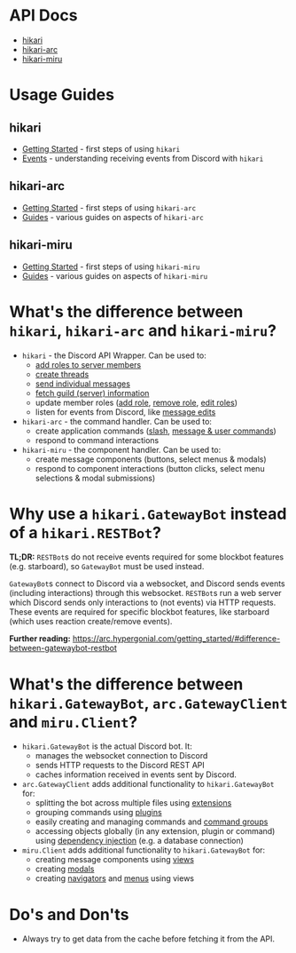 # API Docs

* [hikari](https://docs.hikari-py.dev/en/stable/reference/hikari/)
* [hikari-arc](https://arc.hypergonial.com/api_reference/)
* [hikari-miru](https://miru.hypergonial.com/api_reference/)

# Usage Guides

## hikari

* [Getting Started](https://hg.cursed.solutions/#getting-started) - first steps of using `hikari`
* [Events](https://hg.cursed.solutions/01.events/) - understanding receiving events from Discord with `hikari`

## hikari-arc

* [Getting Started](https://arc.hypergonial.com/getting_started/) - first steps of using `hikari-arc`
* [Guides](https://arc.hypergonial.com/guides/) - various guides on aspects of `hikari-arc`

## hikari-miru

* [Getting Started](https://miru.hypergonial.com/getting_started/) - first steps of using `hikari-miru`
* [Guides](https://miru.hypergonial.com/guides/) - various guides on aspects of `hikari-miru`

# What's the difference between `hikari`, `hikari-arc` and `hikari-miru`?

* `hikari` -  the Discord API Wrapper. Can be used to:
    * [add roles to server members](https://docs.hikari-py.dev/en/stable/reference/hikari/api/rest/#hikari.api.rest.RESTClient.add_role_to_member)
    * [create threads](https://docs.hikari-py.dev/en/stable/reference/hikari/api/rest/#hikari.api.rest.RESTClient.create_thread)
    * [send individual messages](https://docs.hikari-py.dev/en/stable/reference/hikari/api/rest/#hikari.api.rest.RESTClient.create_message)
    * [fetch guild (server) information](https://docs.hikari-py.dev/en/stable/reference/hikari/api/rest/#hikari.api.rest.RESTClient.fetch_guild)
    * update member roles ([add role](https://docs.hikari-py.dev/en/stable/reference/hikari/api/rest/#hikari.api.rest.RESTClient.add_role_to_member), [remove role](https://docs.hikari-py.dev/en/stable/reference/hikari/api/rest/#hikari.api.rest.RESTClient.remove_role_from_member), [edit roles](https://docs.hikari-py.dev/en/stable/reference/hikari/api/rest/#hikari.api.rest.RESTClient.edit_member))
    * listen for events from Discord, like [message edits](https://docs.hikari-py.dev/en/stable/reference/hikari/events/message_events/#hikari.events.message_events.MessageUpdateEvent)
* `hikari-arc` - the command handler. Can be used to:
    * create application commands ([slash](https://arc.hypergonial.com/guides/options/#declaring-options), [message & user commands](https://arc.hypergonial.com/guides/context_menu/))
    * respond to command interactions 
* `hikari-miru` - the component handler. Can be used to:
    * create message components (buttons, select menus & modals)
    * respond to component interactions (button clicks, select menu selections & modal submissions)

# Why use a `hikari.GatewayBot` instead of a `hikari.RESTBot`?

**TL;DR:** `RESTBot`s do not receive events required for some blockbot features (e.g. starboard), so `GatewayBot` must be used instead.

`GatewayBot`s connect to Discord via a websocket, and Discord sends events (including interactions) through this websocket. `RESTBot`s run a web server which Discord sends only interactions to (not events) via HTTP requests. These events are required for specific blockbot features, like starboard (which uses reaction create/remove events).

**Further reading:** <https://arc.hypergonial.com/getting_started/#difference-between-gatewaybot-restbot>

# What's the difference between `hikari.GatewayBot`, `arc.GatewayClient` and `miru.Client`?

* `hikari.GatewayBot` is the actual Discord bot. It:
    * manages the websocket connection to Discord
    * sends HTTP requests to the Discord REST API
    * caches information received in events sent by Discord.
* `arc.GatewayClient` adds additional functionality to `hikari.GatewayBot` for:
    * splitting the bot across multiple files using [extensions](https://arc.hypergonial.com/guides/plugins_extensions/#extensions)
    * grouping commands using [plugins](https://arc.hypergonial.com/guides/plugins_extensions/#plugins)
    * easily creating and managing commands and [command groups](https://arc.hypergonial.com/guides/command_groups/)
    * accessing objects globally (in any extension, plugin or command) using [dependency injection](https://arc.hypergonial.com/guides/dependency_injection/) (e.g. a database connection)
* `miru.Client` adds additional functionality to `hikari.GatewayBot` for:
    * creating message components using [views](https://miru.hypergonial.com/getting_started/#first-steps)
    * creating [modals](https://miru.hypergonial.com/guides/modals/)
    * creating [navigators](https://miru.hypergonial.com/guides/navigators/) and [menus](https://miru.hypergonial.com/guides/menus/) using views

# Do's and Don'ts

* Always try to get data from the cache before fetching it from the API.

